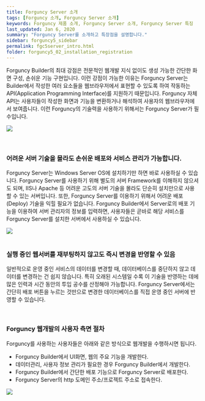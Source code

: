 ```yaml
---
title: Forguncy Server 소개
tags: [Forguncy 소개, Forguncy Server 소개]
keywords: Forguncy 제품 소개, Forguncy Server 소개, Forguncy Server 특징
last_updated: Jan 6, 2020
summary: "Forguncy Server를 소개하고 특장점을 설명합니다."
sidebar: forguncy5_sidebar
permalink: fgc5server_intro.html
folder: forguncy5_02_installation_registration
---
```


Forguncy Builder의 최대 강점은 전문적인 웹개발 지식 없이도 생성 가능한 간단한 화면 구성, 손쉬운 기능 구현입니다. 이런 강점이 가능한 이유는 Forguncy Server는 Builder에서 작성한 여러 요소들을 웹브라우저에서 표현할 수 있도록 하여 작동하는 API(Application Programming Interface)를 지원하기 때문입니다. Forguncy 자체 API는 사용자들이 작성한 화면과 기능을 변환하거나 해석하여 사용자의 웹브라우저에서 보여줍니다. 이런 Forguncy의 기술력을 사용하기 위해서는 Forguncy Server가 필수입니다.

![]({{site.url}}/images/forguncy5/fgc_server01.png)
<br /><br /><br />

### 어려운 서버 기술을 몰라도 손쉬운 배포와 서비스 관리가 가능합니다.

Forguncy Server는 Windows Server OS에 설치하기만 하면 바로 사용하실 수 있습니다. Forguncy Server를 사용하기 위해 별도의 서버 Framework를 이해하지 않으셔도 되며, IIS나 Apache 등 어려운 고도의 서버 기술을 몰라도 단순히 설치만으로 사용할 수 있는 서버입니다. 또한, Forguncy Server를 이용하기 위해서 어려운 배포(Deploy) 기술을 익힐 필요가 없습니다. Forguncy Builder에서 Server로의 배포 기능을 이용하여 서버 관리자의 정보를 입력하면, 사용자들은 곧바로 해당 서비스를 Forguncy Server를 설치한 서버에서 사용하실 수 있습니다.

![]({{site.url}}/images/forguncy5/fgc_server02.png)
<br /><br />

### 실행 중인 웹서버를 재부팅하지 않고도 즉시 변경을 반영할 수 있음

일반적으로 운영 중인 서비스의 데이터를 변경할 때, 데이터베이스를 중단하지 않고 데이터를 변경하는 건 쉽지 않습니다. 특히 오래된 시스템일 수록 이 기술을 반영하는 데에 많은 인력과 시간 동안의 투입 공수를 산정해야 가능합니다. Forguncy Server에서는 간단히 배포 버튼을 누르는 것만으로 변경한 데이터베이스를 직접 운영 중인 서버에 반영할 수 있습니다.

<br />

### Forguncy 웹개발의 사용자 측면 절차

Forguncy를 사용하는 사용자들은 아래와 같은 방식으로 웹개발을 수행하시면 됩니다.

- Forguncy Builder에서 UI화면, 웹의 주요 기능을 개발한다.
- 데이터관리, 사용자 정보 관리가 필요한 경우 Forguncy Builder에서 개발한다.
- Forguncy Builder에서 간단한 배포 기능으로 Forguncy Server로 배포한다.
- Forguncy Server의 http 도메인 주소/프로젝트 주소로 접속한다.

![]({{site.url}}/images/forguncy5/fgc_server03.png)
<br /><br /><br />
